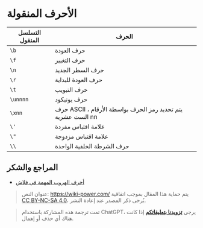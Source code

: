 # الأحرف المنقولة

| التسلسل المنقول | الحرف |
| -------- | ------------------------------------------ |
| `\b`     | حرف العودة |
| `\f`     | حرف التغيير |
| `\n`     | حرف السطر الجديد |
| `\r`     | حرف العودة للبداية |
| `\t`     | حرف التبويب |
| `\unnnn` | حرف يونيكود |
| `\xnn`   | حرف ASCII ، يتم تحديد رمز الحرف بواسطة الأرقام الست عشرية nn |
| `\'`     | علامة اقتباس مفردة |
| `\"`     | علامة اقتباس مزدوجة |
| `\\`     | حرف الشرطة الخلفية الواحدة |

## المراجع والشكر

- [أحرف الهروب المهمة في فلاش](https://www.dianziwang.net/thread-41585-1-1.html)

> عنوان النص: <https://wiki-power.com/>
> يتم حماية هذا المقال بموجب اتفاقية [CC BY-NC-SA 4.0](https://creativecommons.org/licenses/by/4.0/deed.zh)، يُرجى ذكر المصدر عند إعادة النشر.

> تمت ترجمة هذه المشاركة باستخدام ChatGPT، يرجى [**تزويدنا بتعليقاتكم**](https://github.com/linyuxuanlin/Wiki_MkDocs/issues/new) إذا كانت هناك أي حذف أو إهمال.